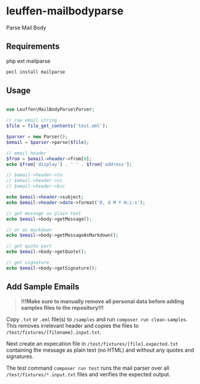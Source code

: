 # leuffen-mailbodyparse

Parse Mail Body

## Requirements

php ext mailparse

```bash
pecl install mailparse
```

## Usage

```php

use Leuffen\MailBodyParse\Parser;

// raw email string
$file = file_get_contents('test.eml');

$parser = new Parser();
$email = $parser->parse($file);

// email header
$from = $email->header->from[0];
echo $from['display'] . ' ' . $from['address'];

// $email->header->to
// $email->header->cc
// $email->header->bcc

echo $email->header->subject;
echo $email->header->date->format('D, d M Y H:i:s');

// get message as plain text
echo $email->body->getMessage();

// or as markdown
echo $email->body->getMessageAsMarkdown();

// get quote part
echo $email->body->getQuote();

// get signature
echo $email->body->getSignature();


```

## Add Sample Emails

> **!!!Make sure to manually remove all personal data before adding samples files to the repository!!!**

Copy `.txt` or `.eml` file(s) to `/samples` and run `composer run clean-samples`. This removes irrelevant header and copies the files to `/test/fixtures/[filename].input.txt`.

Next create an expecation file in `/test/fixtures/[file].expected.txt` containing the message as plain text (no HTML) and without any quotes and signatures.

The test command `composer run test` runs the mail parser over all `/test/fixtures/*.input.txt` files and verifies the expected output.
